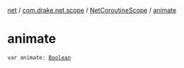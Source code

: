 [net](../../index.md) / [com.drake.net.scope](../index.md) / [NetCoroutineScope](index.md) / [animate](./animate.md)

# animate

`var animate: `[`Boolean`](https://kotlinlang.org/api/latest/jvm/stdlib/kotlin/-boolean/index.html)